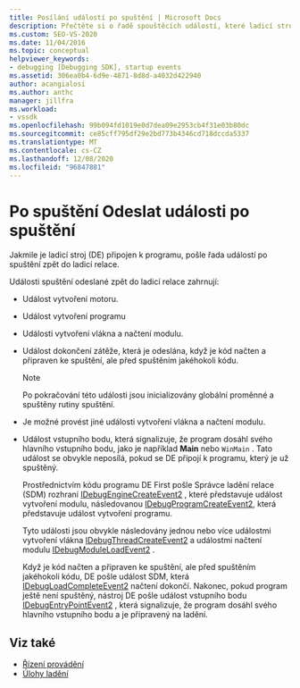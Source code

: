 ```yaml
---
title: Posílání událostí po spuštění | Microsoft Docs
description: Přečtěte si o řadě spouštěcích událostí, které ladicí stroj odešle do ladicí relace poté, co je ladicí stroj připojen k programu.
ms.custom: SEO-VS-2020
ms.date: 11/04/2016
ms.topic: conceptual
helpviewer_keywords:
- debugging [Debugging SDK], startup events
ms.assetid: 306ea0b4-6d9e-4871-8d8d-a4032d422940
author: acangialosi
ms.author: anthc
manager: jillfra
ms.workload:
- vssdk
ms.openlocfilehash: 99b094fd1019e0d7dea09e2953cb4f31e03b80dc
ms.sourcegitcommit: ce85cff795df29e2bd773b4346cd718dccda5337
ms.translationtype: MT
ms.contentlocale: cs-CZ
ms.lasthandoff: 12/08/2020
ms.locfileid: "96847881"
---
```

# <a name="send-startup-events-after-a-launch"></a>Po spuštění Odeslat události po spuštění
Jakmile je ladicí stroj (DE) připojen k programu, pošle řada událostí po spuštění zpět do ladicí relace.

 Události spuštění odeslané zpět do ladicí relace zahrnují:

- Událost vytvoření motoru.

- Událost vytvoření programu

- Události vytvoření vlákna a načtení modulu.

- Událost dokončení zátěže, která je odeslána, když je kód načten a připraven ke spuštění, ale před spuštěním jakéhokoli kódu.

  > [!NOTE]
  > Po pokračování této události jsou inicializovány globální proměnné a spuštěny rutiny spuštění.

- Je možné provést jiné události vytvoření vlákna a načtení modulu.

- Událost vstupního bodu, která signalizuje, že program dosáhl svého hlavního vstupního bodu, jako je například **Main** nebo `WinMain` . Tato událost se obvykle neposílá, pokud se DE připojí k programu, který je už spuštěný.

  Prostřednictvím kódu programu DE First pošle Správce ladění relace (SDM) rozhraní [IDebugEngineCreateEvent2](../../extensibility/debugger/reference/idebugenginecreateevent2.md) , které představuje událost vytvoření modulu, následovanou [IDebugProgramCreateEvent2](../../extensibility/debugger/reference/idebugprogramcreateevent2.md), která představuje událost vytvoření programu.

  Tyto události jsou obvykle následovány jednou nebo více událostmi vytvoření vlákna [IDebugThreadCreateEvent2](../../extensibility/debugger/reference/idebugthreadcreateevent2.md) a událostmi načtení modulu [IDebugModuleLoadEvent2](../../extensibility/debugger/reference/idebugmoduleloadevent2.md) .

  Když je kód načten a připraven ke spuštění, ale před spuštěním jakéhokoli kódu, DE pošle událost SDM, která [IDebugLoadCompleteEvent2](../../extensibility/debugger/reference/idebugloadcompleteevent2.md) načtení dokončí. Nakonec, pokud program ještě není spuštěný, nástroj DE pošle událost vstupního bodu [IDebugEntryPointEvent2](../../extensibility/debugger/reference/idebugentrypointevent2.md) , která signalizuje, že program dosáhl svého hlavního vstupního bodu a je připravený na ladění.

## <a name="see-also"></a>Viz také
- [Řízení provádění](../../extensibility/debugger/control-of-execution.md)
- [Úlohy ladění](../../extensibility/debugger/debugging-tasks.md)
